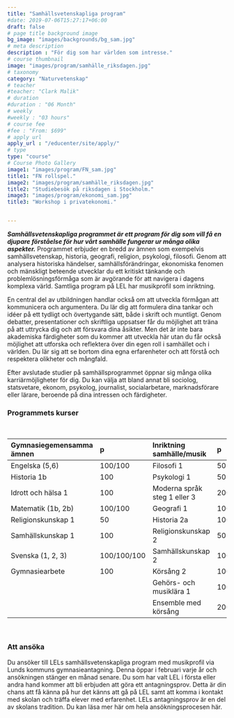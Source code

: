 ```yaml
---
title: "Samhällsvetenskapliga program"
#date: 2019-07-06T15:27:17+06:00
draft: false
# page title background image
bg_image: "images/backgrounds/bg_sam.jpg"
# meta description
description : "För dig som har världen som intresse."
# course thumbnail
image: "images/program/samhälle_riksdagen.jpg"
# taxonomy
category: "Naturvetenskap"
# teacher
#teacher: "Clark Malik"
# duration
#duration : "06 Month"
# weekly
#weekly : "03 hours"
# course fee
#fee : "From: $699"
# apply url
apply_url : "/educenter/site/apply/"
# type
type: "course"
# Course Photo Gallery
image1: "images/program/FN_sam.jpg"
title1: "FN rollspel." 
image2: "images/program/samhälle_riksdagen.jpg"
title2: "Studiebesök på riksdagen i Stockholm." 
image3: "images/program/ekonomi_sam.jpg"
title3: "Workshop i privatekonomi." 


---
```



**_Samhällsvetenskapliga programmet är ett program för dig som vill få en djupare förståelse för hur vårt samhälle fungerar ur många olika aspekter._** Programmet erbjuder en bredd av ämnen som exempelvis samhällsvetenskap, historia, geografi, religion, psykologi, filosofi. Genom att analysera historiska händelser, samhällsförändringar, ekonomiska fenomen och mänskligt beteende utvecklar du ett kritiskt tänkande och problemlösningsförmåga som är avgörande för att navigera i dagens komplexa värld. Samtliga program på LEL har musikprofil som inriktning.

En central del av utbildningen handlar också om att utveckla förmågan att kommunicera och argumentera. Du lär dig att formulera dina tankar och idéer på ett tydligt och övertygande sätt, både i skrift och muntligt. Genom debatter, presentationer och skriftliga uppsatser får du möjlighet att träna på att uttrycka dig och att försvara dina åsikter. Men det är inte bara akademiska färdigheter som du kommer att utveckla här utan du får också möjlighet att utforska och reflektera över din egen roll i samhället och i världen. Du lär sig att se bortom dina egna erfarenheter och att förstå och respektera olikheter och mångfald. 


Efter avslutade studier på samhällsprogrammet öppnar sig många olika karriärmöjligheter för dig. Du kan välja att bland annat bli sociolog, statsvetare, ekonom, psykolog, journalist, socialarbetare, marknadsförare eller lärare, beroende på dina intressen och färdigheter. </p>

### Programmets kurser
<br/>

|Gymnasiegemensamma ämnen|p| Inriktning samhälle/musik|p|Individuella val|p|
|:-|:-|:-|:-|:-|:-|
| Engelska (5,6)     |100/100      |Filosofi 1                   |50 |Samhällskunskap 3|100|
|Historia 1b           |100        |Psykologi 1                  |50 |Naturkunskap 2|100|
|Idrott och hälsa 1    |100        |Moderna språk steg 1 eller 3 |200 |Moderna språk steg 2 eller 4|100|
|Matematik (1b, 2b)    |100/100    |Geografi 1                   |100 |Moderna språk steg 3 eller 5|100|
|Religionskunskap 1    |50         |Historia 2a                  |100 |Engelska steg 7|100|
|Samhällskunskap 1    |100        |Religionskunskap 2           |50|Matematik 3b |100|
|Svenska (1, 2, 3)     |100/100/100| Samhällskunskap 2           |100 |Musikal/Estetisk kommunikation 1|100|
|Gymnasiearbete        |  100      | Körsång 2                   |100 |Gehörs- och musiklära 2|100|
|                      |           | Gehörs- och musiklära 1     |100 |Idrott och hälsa 2|100|
|                      |           | Ensemble med körsång        |200 | Ensemble 2/Manskör/Tjejbarber/Spetskör | 100|

         

<br/>

### Att ansöka

Du ansöker till LELs samhällsvetenskapliga program med musikprofil via Lunds kommuns gymnasieantagning. Denna öppar i februari varje år och ansökningen stänger en månad senare. Du som har valt LEL i första eller andra hand kommer att bli erbjuden att göra ett antagningsprov. Detta är din chans att få känna på hur det känns att gå på LEL samt att komma i kontakt med skolan och träffa elever med erfarenhet. LELs antagningsprov är en del av skolans tradition. Du kan läsa mer här om hela ansökningsprocesen här. 


